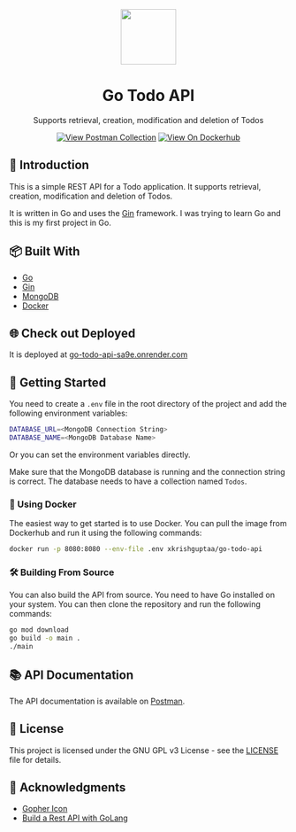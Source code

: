 <div align="center">
  <img src="https://gitlab.com/xkrishguptaa/go-todo-api/-/raw/main/assets/logo.png" height="100px" width="100px" />
  <br />
  <h1>Go Todo API</h1>
  <p>Supports retrieval, creation, modification and deletion of Todos</p>
  <p>
    <a href="https://go.postman.co/collections/30796221-cdf39375-8b13-4130-95c1-d0db3687e53e"><img src="https://img.shields.io/badge/View%20Postman%20Collection-2965F1?style=for-the-badge" alt="View Postman Collection" /></a>
    <a href="https://hub.docker.com/r/xkrishguptaa/go-todo-api"><img src="https://img.shields.io/badge/View%20On%20Dockerhub-2965F1?style=for-the-badge" alt="View On Dockerhub" /></a>
  </p>
</div>

## 📖 Introduction

This is a simple REST API for a Todo application. It supports retrieval, creation, modification and deletion of Todos.

It is written in Go and uses the [Gin](https://github.com/gin-gonic/gin) framework. I was trying to learn Go and this is my first project in Go.

## 📦 Built With

- [Go](https://golang.org/)
- [Gin](https://github.com/gin-gonic/gin)
- [MongoDB](https://www.mongodb.com/)
- [Docker](https://www.docker.com/)

## 🌐 Check out Deployed

It is deployed at [go-todo-api-sa9e.onrender.com](https://go-todo-api-sa9e.onrender.com)

## 🚀 Getting Started

You need to create a `.env` file in the root directory of the project and add the following environment variables:

```bash
DATABASE_URL=<MongoDB Connection String>
DATABASE_NAME=<MongoDB Database Name>
```

Or you can set the environment variables directly.

Make sure that the MongoDB database is running and the connection string is correct. The database needs to have a collection named `Todos`.

### 🐳 Using Docker

The easiest way to get started is to use Docker. You can pull the image from Dockerhub and run it using the following commands:

```bash
docker run -p 8080:8080 --env-file .env xkrishguptaa/go-todo-api
```

### 🛠️ Building From Source

You can also build the API from source. You need to have Go installed on your system. You can then clone the repository and run the following commands:

```bash
go mod download
go build -o main .
./main
```

## 📚 API Documentation

The API documentation is available on [Postman](https://documenter.getpostman.com/view/30796221/2s9YXfcPMz).

## 📝 License

This project is licensed under the GNU GPL v3 License - see the [LICENSE](LICENSE.md) file for details.

## 🙏 Acknowledgments

- [Gopher Icon](https://github.com/egonelbre/gophers/blob/master/vector/superhero/standing.svg)
- [Build a Rest API with GoLang](https://www.youtube.com/watch?v=d_L64KT3SFM)
